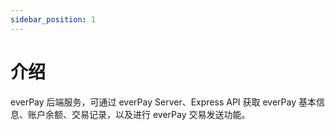 ```yaml
---
sidebar_position: 1
---
```


# 介绍

everPay 后端服务，可通过 everPay Server、Express API 获取 everPay 基本信息、账户余额、交易记录，以及进行 everPay 交易发送功能。
